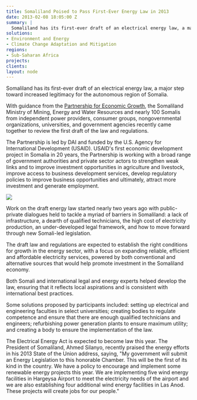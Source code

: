 ```yaml
---
title: Somaliland Poised to Pass First-Ever Energy Law in 2013
date: 2013-02-08 18:05:00 Z
summary: |
  Somaliland has its first-ever draft of an electrical energy law, a major step toward increased legitimacy for the autonomous region of Somalia.
solutions:
- Environment and Energy
- Climate Change Adaptation and Mitigation
regions:
- Sub-Saharan Africa
projects:
clients:
layout: node
---
```

Somaliland has its first-ever draft of an electrical energy law, a major step toward increased legitimacy for the autonomous region of Somalia.

With guidance from the [Partnership for Economic Growth][1], the Somaliland Ministry of Mining, Energy and Water Resources and nearly 100 Somalis from independent power providers, consumer groups, nongovernmental organizations, universities, and government agencies recently came together to review the first draft of the law and regulations.

The Partnership is led by DAI and funded by the U.S. Agency for International Development (USAID). USAID's first economic development project in Somalia in 20 years, the Partnership is working with a broad range of government authorities and private sector actors to strengthen weak links and to improve investment opportunities in agriculture and livestock, improve access to business development services, develop regulatory policies to improve business opportunities and ultimately, attract more investment and generate employment.

![][2]

Work on the draft energy law started nearly two years ago with public-private dialogues held to tackle a myriad of barriers in Somaliland: a lack of infrastructure, a dearth of qualified technicians, the high cost of electricity production, an under-developed legal framework, and how to move forward through new Somali-led legislation.

The draft law and regulations are expected to establish the right conditions for growth in the energy sector, with a focus on expanding reliable, efficient and affordable electricity services, powered by both conventional and alternative sources that would help promote investment in the Somaliland economy.

Both Somali and international legal and energy experts helped develop the law, ensuring that it reflects local aspirations and is consistent with international best practices.

Some solutions proposed by participants included: setting up electrical and engineering faculties in select universities; creating bodies to regulate competence and ensure that there are enough qualified technicians and engineers; refurbishing power generation plants to ensure maximum utility; and creating a body to ensure the implementation of the law.

The Electrical Energy Act is expected to become law this year. The President of Somaliland, Ahmed Silanyo, recently praised the energy efforts in his 2013 State of the Union address, saying, "My government will submit an Energy Legislation to this honorable Chamber. This will be the first of its kind in the country. We have a policy to encourage and implement some renewable energy projects this year. We are implementing five wind energy facilities in Hargeysa Airport to meet the electricity needs of the airport and we are also establishing four additional wind energy facilities in Las Anod. These projects will create jobs for our people."

[1]: /our-work/projects/somalia-partnership-economic-growth-program
[2]: /assets/images/news/EnergyLaw.jpg

